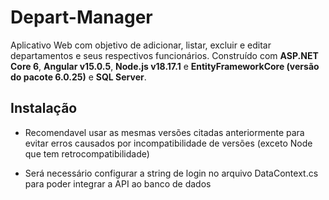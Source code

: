 # Depart-Manager

Aplicativo Web com objetivo de adicionar, listar, excluir e editar departamentos e seus respectivos funcionários.
Construído com __ASP.NET Core 6__, __Angular v15.0.5__, __Node.js v18.17.1__ e __EntityFrameworkCore (versão do pacote 6.0.25)__ e __SQL Server__.

## Instalação

* Recomendavel usar as mesmas versões citadas anteriormente para evitar erros causados por incompatibilidade de versões (exceto Node que tem retrocompatibilidade) 

* Será necessário configurar a string de login no arquivo DataContext.cs para poder integrar a API ao banco de dados
